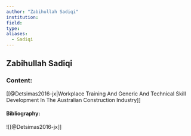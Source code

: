 ```yaml
---
author: "Zabihullah Sadiqi"
institution:
field:
type:
aliases:
  - Sadiqi
---
```


## Zabihullah Sadiqi

### Content:
[[@Detsimas2016-jx|Workplace Training And Generic And Technical Skill Development In The Australian Construction Industry]]

#### Bibliography:

![[@Detsimas2016-jx]]